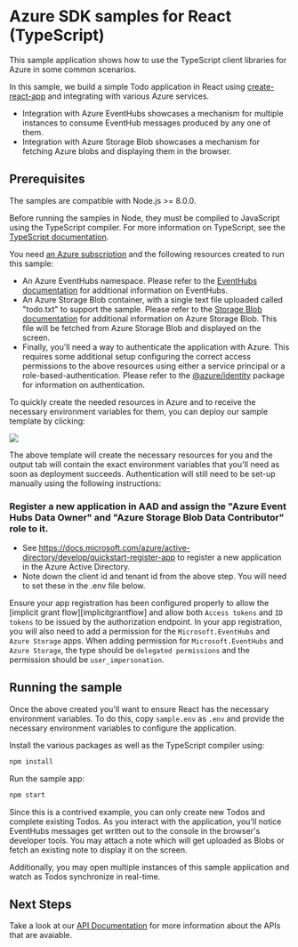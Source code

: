 # Azure SDK samples for React (TypeScript)

This sample application shows how to use the TypeScript client libraries for Azure in some common scenarios.

In this sample, we build a simple Todo application in React using [create-react-app][react] and integrating with various Azure services.

- Integration with Azure EventHubs showcases a mechanism for multiple instances to consume EventHub messages produced by any one of them.
- Integration with Azure Storage Blob showcases a mechanism for fetching Azure blobs and displaying them in the browser.

## Prerequisites

The samples are compatible with Node.js >= 8.0.0.

Before running the samples in Node, they must be compiled to JavaScript using the TypeScript compiler. For more information on TypeScript, see the [TypeScript documentation][typescript].

You need [an Azure subscription][freesub] and the following resources created to run this sample:

- An Azure EventHubs namespace. Please refer to the [EventHubs documentation][eventhubs] for additional information on EventHubs.
- An Azure Storage Blob container, with a single text file uploaded called "todo.txt" to support the sample. Please refer to the [Storage Blob documentation][storageblob] for additional information on Azure Storage Blob. This file will be fetched from Azure Storage Blob and displayed on the screen.
- Finally, you'll need a way to authenticate the application with Azure. This requires some additional setup configuring the correct access permissions to the above resources using either a service principal or a role-based-authentication. Please refer to the [@azure/identity][identity] package for information on authentication.

To quickly create the needed resources in Azure and to receive the necessary environment variables for them, you can deploy our sample template by clicking:

[![](http://azuredeploy.net/deploybutton.png)](https://portal.azure.com/#create/Microsoft.Template/uri/https%3A%2F%2Fraw.githubusercontent.com%2FAzure%2Fazure-sdk-for-js%2F6e519929f154b919e8a47245715076e73cd7915c%2Fsamples%2Fframeworks%2Freact%2Farm-template.json)

The above template will create the necessary resources for you and the output tab will contain the exact environment variables that you'll need as soon as deployment succeeds. Authentication will still need to be set-up manually using the following instructions:

### Register a new application in AAD and assign the "Azure Event Hubs Data Owner" and "Azure Storage Blob Data Contributor" role to it.

- See https://docs.microsoft.com/azure/active-directory/develop/quickstart-register-app
  to register a new application in the Azure Active Directory.
- Note down the client id and tenant id from the above step.
  You will need to set these in the .env file below.

Ensure your app registration has been configured properly to allow the [implicit grant flow][implicitgrantflow]
and allow both `Access tokens` and `ID tokens` to be issued by the authorization endpoint.
In your app registration, you will also need to add a permission for the `Microsoft.EventHubs` and `Azure Storage` apps.
When adding permission for `Microsoft.EventHubs` and `Azure Storage`, the type should be `delegated permissions` and the permission should be `user_impersonation`.

## Running the sample

Once the above created you'll want to ensure React has the necessary environment variables. To do this, copy `sample.env` as `.env` and provide the necessary environment variables to configure the application.

Install the various packages as well as the TypeScript compiler using:

```bash
npm install
```

Run the sample app:

```bash
npm start
```

Since this is a contrived example, you can only create new Todos and complete existing Todos. As you interact with the application, you'll notice EventHubs messages get written out to the console in the browser's developer tools. You may attach a note which will get uploaded as Blobs or fetch an existing note to display it on the screen.

Additionally, you may open multiple instances of this sample application and watch as Todos synchronize in real-time.

## Next Steps

Take a look at our [API Documentation][apiref] for more information about the APIs that are avaiable.

[react]: https://create-react-app.dev/
[typescript]: https://www.typescriptlang.org/docs/home.html
[freesub]: https://azure.microsoft.com/free
[eventhubs]: https://docs.microsoft.com/javascript/api/@azure/event-hubs
[servicebus]: https://docs.microsoft.com/javascript/api/@azure/service-bus
[storageblob]: https://docs.microsoft.com/javascript/api/@azure/storage-blob
[identity]: https://docs.microsoft.com/javascript/api/@azure/identity
[apiref]: https://docs.microsoft.com/javascript/api/
